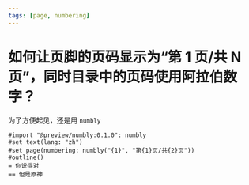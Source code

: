 ```yaml
---
tags: [page, numbering]
---
```


# 如何让页脚的页码显示为“第 1 页/共 N 页”，同时目录中的页码使用阿拉伯数字？

为了方便起见，还是用 `numbly`

```typst
#import "@preview/numbly:0.1.0": numbly
#set text(lang: "zh")
#set page(numbering: numbly("{1}", "第{1}页/共{2}页"))
#outline()
= 你说得对
== 但是原神
```

